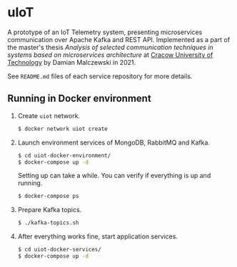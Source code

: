 # uIoT

A prototype of an IoT Telemetry system, presenting microservices communication over Apache Kafka and
REST API. Implemented as a part of the master's thesis _Analysis of selected communication
techniques in systems based on microservices architecture_ at
[Cracow University of Technology](https://pk.edu.pl) by Damian Malczewski in 2021.

See `README.md` files of each service repository for more details.

## Running in Docker environment

1. Create `uiot` network.

   ```bash
   $ docker network uiot create
   ```

2. Launch environment services of MongoDB, RabbitMQ and Kafka.

   ```bash
   $ cd uiot-docker-environment/
   $ docker-compose up -d
   ```

   Setting up can take a while. You can verify if everything is up and running.

   ```bash
   $ docker-compose ps
   ```

3. Prepare Kafka topics.

   ```bash
   $ ./kafka-topics.sh
   ```

5. After everything works fine, start application services.

   ```bash
   $ cd uiot-docker-services/
   $ docker-compose up -d
   ```
